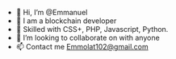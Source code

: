 - 👋 Hi, I’m @Emmanuel
- 👀 I am a blockchain developer
- 🌱 Skilled with CSS+, PHP, Javascript, Python.
- 💞️ I’m looking to collaborate on with anyone
- 📫 Contact me Emmolat102@gmail.com

<!---
Emmweb01/Emmanuel is a ✨ special ✨ repository because its `README.md` (this file) appears on your GitHub profile.
You can click the Preview link to take a look at your changes.
--->
